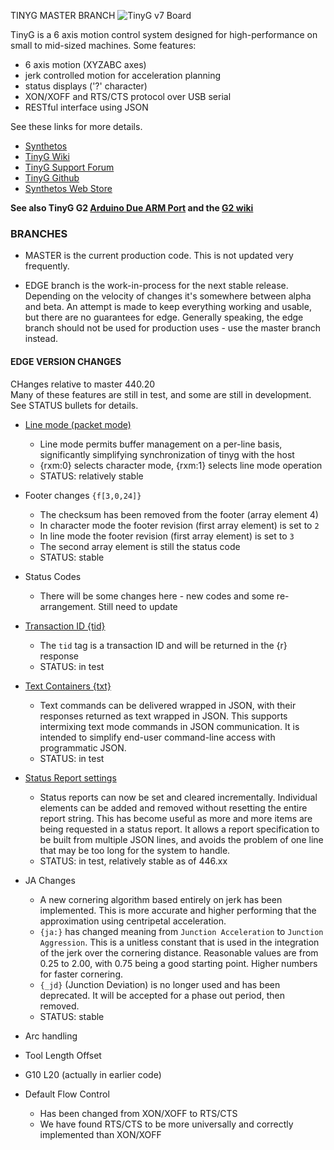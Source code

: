 TINYG MASTER BRANCH
![TinyG v7 Board](http://farm9.staticflickr.com/8186/8436183471_6b3708cd0d_c.jpg)

TinyG is a 6 axis motion control system designed for high-performance on small to mid-sized machines. Some features:

* 6 axis motion (XYZABC axes)
* jerk controlled motion for acceleration planning
* status displays ('?' character)
* XON/XOFF and RTS/CTS protocol over USB serial
* RESTful interface using JSON

See these links for more details.

* [Synthetos](https://www.synthetos.com/)
* [TinyG Wiki](https://github.com/synthetos/TinyG/wiki)
* [TinyG Support Forum](https://www.synthetos.com/forum/tinyg/)
* [TinyG Github](https://github.com/synthetos/TinyG)
* [Synthetos Web Store](https://www.synthetos.com/webstore/)

**See also TinyG G2 [Arduino Due ARM Port](https://github.com/synthetos/g2) and the [G2 wiki](https://github.com/synthetos/g2/wiki)**

### BRANCHES

* MASTER is the current production code. This is not updated very frequently.

* EDGE branch is the work-in-process for the next stable release. Depending on the velocity of changes it's somewhere between alpha and beta. An attempt is made to keep everything working and usable, but there are no guarantees for edge. Generally speaking, the edge branch should not be used for production uses - use the master branch instead.

#### EDGE VERSION CHANGES
CHanges relative to master 440.20<br>
Many of these features are still in test, and some are still in development. See STATUS bullets for details.

* [Line mode (packet mode)](https://github.com/synthetos/TinyG/wiki/Sending-Data-to-TinyG-using-RX-Packet-Mode)
  * Line mode permits buffer management on a per-line basis, significantly simplifying synchronization of tinyg with the host
  * {rxm:0} selects character mode, {rxm:1} selects line mode operation
  * STATUS: relatively stable


* Footer changes `{f[3,0,24]}`
  * The checksum has been removed from the footer (array element 4)
  * In character mode the footer revision (first array element) is set to `2`
  * In line mode the footer revision (first array element) is set to `3`
  * The second array element is still the status code
  * STATUS: stable


* Status Codes
  * There will be some changes here - new codes and some re-arrangement. Still need to update


* [Transaction ID {tid}](https://github.com/synthetos/TinyG/wiki/Text-Wrappers-and-Transaction-IDs)
  * The `tid` tag is a transaction ID and will be returned in the {r} response
  * STATUS: in test


* [Text Containers {txt}](https://github.com/synthetos/TinyG/wiki/Text-Wrappers-and-Transaction-IDs)
  * Text commands can be delivered wrapped in JSON, with their responses returned as text wrapped in JSON. This supports intermixing text mode commands in JSON communication. It is intended to simplify end-user command-line access with programmatic JSON.
  * STATUS: in test


* [Status Report settings](https://github.com/synthetos/TinyG/wiki/TinyG-Status-Reports#set-status-report-fields---firmware-build-44022-and-later)
  * Status reports can now be set and cleared incrementally. Individual elements can be added and removed without resetting the entire report string. This has become useful as more and more items are being requested in a status report. It allows a report specification to be built from multiple JSON lines, and avoids the problem of one line that may be too long for the system to handle.
  * STATUS: in test, relatively stable as of 446.xx


* JA Changes
  * A new cornering algorithm based entirely on jerk has been implemented. This is more accurate and higher performing that the approximation using centripetal acceleration.
  * `{ja:}` has changed meaning from `Junction Acceleration` to `Junction Aggression`. This is a unitless constant that is used in the integration of the jerk over the cornering distance. Reasonable values are from 0.25 to 2.00, with 0.75 being a good starting point. Higher numbers for faster cornering.
  * `{_jd}` (Junction Deviation) is no longer used and has been deprecated. It will be accepted for a phase out period, then removed.
  * STATUS: stable


* Arc handling


* Tool Length Offset


* G10 L20 (actually in earlier code)


* Default Flow Control
  * Has been changed from XON/XOFF to RTS/CTS
  * We have found RTS/CTS to be more universally and correctly implemented than XON/XOFF
